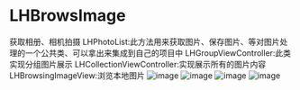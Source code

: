 # LHBrowsImage
获取相册、相机拍摄
LHPhotoList:此方法用来获取图片、保存图片、等对图片处理的一个公共类、可以拿出来集成到自己的项目中
LHGroupViewController:此类实现分组图片展示
LHCollectionViewController:实现展示所有的图片内容
LHBrowsingImageView:浏览本地图片
![image](https://github.com/FightingLH/LHCalendar/raw/master/image-folder/1.png)
![image](https://github.com/FightingLH/LHCalendar/raw/master/image-folder/2.png)
![image](https://github.com/FightingLH/LHCalendar/raw/master/image-folder/3.png)
![image](https://github.com/FightingLH/LHCalendar/raw/master/image-folder/4.png)
